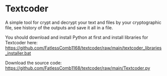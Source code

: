 # Textcoder
A simple tool for crypt and decrypt your text and files by your cryptographic file, see history of the outputs and save it all in a file.

You should download and install Python at first and install libraries for Textcoder here: https://github.com/FatlessComb1168/textcoder/raw/main/textcoder_libraries_installer.bat

Download the source code: https://github.com/FatlessComb1168/textcoder/raw/main/Textcoder.py
